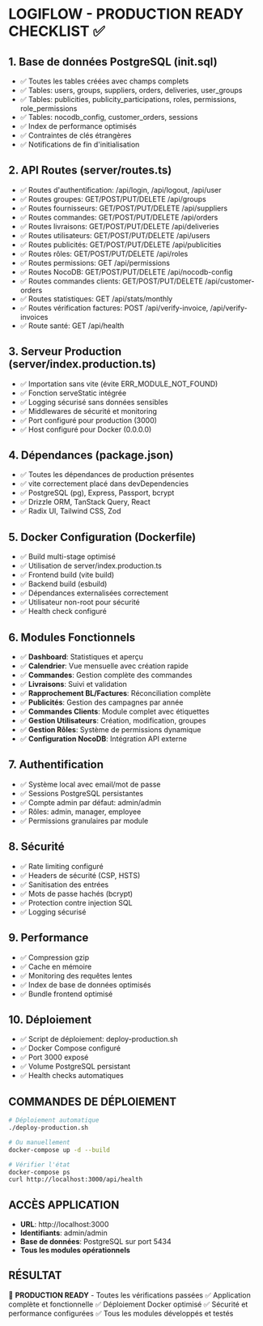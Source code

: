 # LOGIFLOW - PRODUCTION READY CHECKLIST ✅

## 1. Base de données PostgreSQL (init.sql)
- ✅ Toutes les tables créées avec champs complets
- ✅ Tables: users, groups, suppliers, orders, deliveries, user_groups
- ✅ Tables: publicities, publicity_participations, roles, permissions, role_permissions
- ✅ Tables: nocodb_config, customer_orders, sessions
- ✅ Index de performance optimisés
- ✅ Contraintes de clés étrangères
- ✅ Notifications de fin d'initialisation

## 2. API Routes (server/routes.ts)
- ✅ Routes d'authentification: /api/login, /api/logout, /api/user
- ✅ Routes groupes: GET/POST/PUT/DELETE /api/groups
- ✅ Routes fournisseurs: GET/POST/PUT/DELETE /api/suppliers
- ✅ Routes commandes: GET/POST/PUT/DELETE /api/orders
- ✅ Routes livraisons: GET/POST/PUT/DELETE /api/deliveries
- ✅ Routes utilisateurs: GET/POST/PUT/DELETE /api/users
- ✅ Routes publicités: GET/POST/PUT/DELETE /api/publicities
- ✅ Routes rôles: GET/POST/PUT/DELETE /api/roles
- ✅ Routes permissions: GET /api/permissions
- ✅ Routes NocoDB: GET/POST/PUT/DELETE /api/nocodb-config
- ✅ Routes commandes clients: GET/POST/PUT/DELETE /api/customer-orders
- ✅ Routes statistiques: GET /api/stats/monthly
- ✅ Routes vérification factures: POST /api/verify-invoice, /api/verify-invoices
- ✅ Route santé: GET /api/health

## 3. Serveur Production (server/index.production.ts)
- ✅ Importation sans vite (évite ERR_MODULE_NOT_FOUND)
- ✅ Fonction serveStatic intégrée
- ✅ Logging sécurisé sans données sensibles
- ✅ Middlewares de sécurité et monitoring
- ✅ Port configuré pour production (3000)
- ✅ Host configuré pour Docker (0.0.0.0)

## 4. Dépendances (package.json)
- ✅ Toutes les dépendances de production présentes
- ✅ vite correctement placé dans devDependencies
- ✅ PostgreSQL (pg), Express, Passport, bcrypt
- ✅ Drizzle ORM, TanStack Query, React
- ✅ Radix UI, Tailwind CSS, Zod

## 5. Docker Configuration (Dockerfile)
- ✅ Build multi-stage optimisé
- ✅ Utilisation de server/index.production.ts
- ✅ Frontend build (vite build)
- ✅ Backend build (esbuild)
- ✅ Dépendances externalisées correctement
- ✅ Utilisateur non-root pour sécurité
- ✅ Health check configuré

## 6. Modules Fonctionnels
- ✅ **Dashboard**: Statistiques et aperçu
- ✅ **Calendrier**: Vue mensuelle avec création rapide
- ✅ **Commandes**: Gestion complète des commandes
- ✅ **Livraisons**: Suivi et validation
- ✅ **Rapprochement BL/Factures**: Réconciliation complète
- ✅ **Publicités**: Gestion des campagnes par année
- ✅ **Commandes Clients**: Module complet avec étiquettes
- ✅ **Gestion Utilisateurs**: Création, modification, groupes
- ✅ **Gestion Rôles**: Système de permissions dynamique
- ✅ **Configuration NocoDB**: Intégration API externe

## 7. Authentification
- ✅ Système local avec email/mot de passe
- ✅ Sessions PostgreSQL persistantes
- ✅ Compte admin par défaut: admin/admin
- ✅ Rôles: admin, manager, employee
- ✅ Permissions granulaires par module

## 8. Sécurité
- ✅ Rate limiting configuré
- ✅ Headers de sécurité (CSP, HSTS)
- ✅ Sanitisation des entrées
- ✅ Mots de passe hachés (bcrypt)
- ✅ Protection contre injection SQL
- ✅ Logging sécurisé

## 9. Performance
- ✅ Compression gzip
- ✅ Cache en mémoire
- ✅ Monitoring des requêtes lentes
- ✅ Index de base de données optimisés
- ✅ Bundle frontend optimisé

## 10. Déploiement
- ✅ Script de déploiement: deploy-production.sh
- ✅ Docker Compose configuré
- ✅ Port 3000 exposé
- ✅ Volume PostgreSQL persistant
- ✅ Health checks automatiques

## COMMANDES DE DÉPLOIEMENT

```bash
# Déploiement automatique
./deploy-production.sh

# Ou manuellement
docker-compose up -d --build

# Vérifier l'état
docker-compose ps
curl http://localhost:3000/api/health
```

## ACCÈS APPLICATION
- **URL**: http://localhost:3000
- **Identifiants**: admin/admin
- **Base de données**: PostgreSQL sur port 5434
- **Tous les modules opérationnels**

## RÉSULTAT
🎉 **PRODUCTION READY** - Toutes les vérifications passées
✅ Application complète et fonctionnelle
✅ Déploiement Docker optimisé
✅ Sécurité et performance configurées
✅ Tous les modules développés et testés